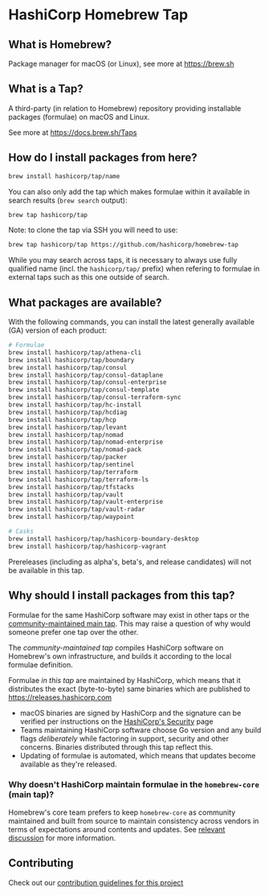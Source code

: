 # HashiCorp Homebrew Tap

## What is Homebrew?

Package manager for macOS (or Linux), see more at https://brew.sh

## What is a Tap?

A third-party (in relation to Homebrew) repository providing installable
packages (formulae) on macOS and Linux.

See more at https://docs.brew.sh/Taps

## How do I install packages from here?

```sh
brew install hashicorp/tap/name
```

You can also only add the tap which makes formulae within it
available in search results (`brew search` output):

```sh
brew tap hashicorp/tap
```

Note: to clone the tap via SSH you will need to use:

```sh
brew tap hashicorp/tap https://github.com/hashicorp/homebrew-tap
```

While you may search across taps, it is necessary to always use
fully qualified name (incl. the `hashicorp/tap/` prefix)
when refering to formulae in external taps such as this one
outside of search.

## What packages are available?

With the following commands, you can install the latest generally available (GA) version of each product:
```sh
# Formulae
brew install hashicorp/tap/athena-cli
brew install hashicorp/tap/boundary
brew install hashicorp/tap/consul
brew install hashicorp/tap/consul-dataplane
brew install hashicorp/tap/consul-enterprise
brew install hashicorp/tap/consul-template
brew install hashicorp/tap/consul-terraform-sync
brew install hashicorp/tap/hc-install
brew install hashicorp/tap/hcdiag
brew install hashicorp/tap/hcp
brew install hashicorp/tap/levant
brew install hashicorp/tap/nomad
brew install hashicorp/tap/nomad-enterprise
brew install hashicorp/tap/nomad-pack
brew install hashicorp/tap/packer
brew install hashicorp/tap/sentinel
brew install hashicorp/tap/terraform
brew install hashicorp/tap/terraform-ls
brew install hashicorp/tap/tfstacks
brew install hashicorp/tap/vault
brew install hashicorp/tap/vault-enterprise
brew install hashicorp/tap/vault-radar
brew install hashicorp/tap/waypoint

# Casks
brew install hashicorp/tap/hashicorp-boundary-desktop
brew install hashicorp/tap/hashicorp-vagrant
```

Prereleases (including as alpha's, beta's, and release candidates) will not be available in this tap.

## Why should I install packages from this tap?

Formulae for the same HashiCorp software may exist in other taps
or the [community-maintained main tap](https://github.com/Homebrew/homebrew-core).
This may raise a question of why would someone prefer one tap over the other.

The _community-maintained tap_ compiles HashiCorp software on Homebrew's own infrastructure, and builds it according to the local formulae definition.

Formulae _in this tap_ are maintained by HashiCorp, which means that it distributes
the exact (byte-to-byte) same binaries which are published to https://releases.hashicorp.com

 - macOS binaries are signed by HashiCorp and the signature can be verified
	per instructions on the [HashiCorp's Security](https://www.hashicorp.com/security#code-signature-verification) page
 - Teams maintaining HashiCorp software choose Go version and any build flags _deliberately_ while
 	factoring in support, security and other concerns. Binaries distributed through this tap reflect this.
 - Updating of formulae is automated, which means that updates become available as they're released.

### Why doesn't HashiCorp maintain formulae in the `homebrew-core` (main tap)?

Homebrew's core team prefers to keep `homebrew-core` as community maintained and built from source to maintain consistency across vendors in terms of expectations around contents and updates. See [relevant discussion](https://discourse.brew.sh/t/maintenance-of-formulas-by-vendor/7649) for more information.

## Contributing

Check out our [contribution guidelines for this project](./CONTRIBUTING.md)

